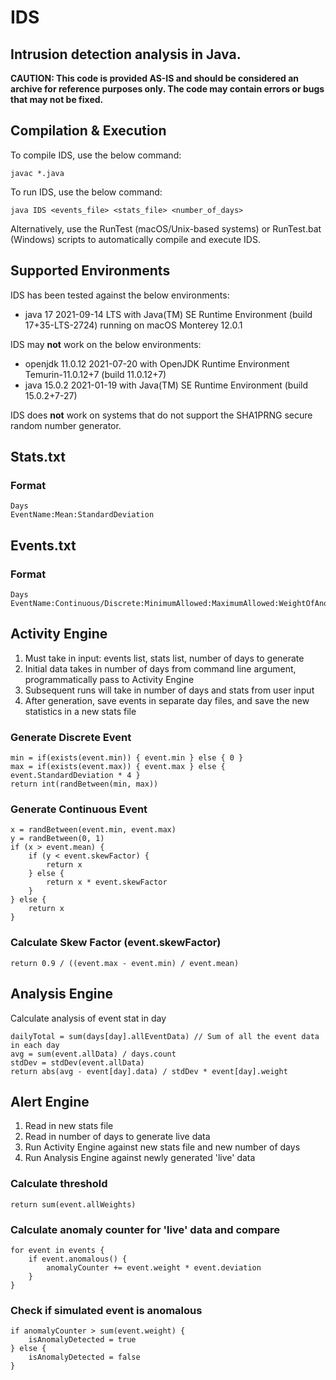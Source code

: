 # IDS
## Intrusion detection analysis in Java.

**CAUTION: This code is provided AS-IS and should be considered an archive for reference purposes only. The code may contain errors or bugs that may not be fixed.**

## Compilation & Execution
To compile IDS, use the below command:

    javac *.java

To run IDS, use the below command:

    java IDS <events_file> <stats_file> <number_of_days>

Alternatively, use the RunTest (macOS/Unix-based systems) or RunTest.bat (Windows) scripts to automatically compile and execute IDS.

## Supported Environments
IDS has been tested against the below environments:
* java 17 2021-09-14 LTS with Java(TM) SE Runtime Environment (build 17+35-LTS-2724) running on macOS Monterey 12.0.1

IDS may **not** work on the below environments:
* openjdk 11.0.12 2021-07-20 with OpenJDK Runtime Environment Temurin-11.0.12+7 (build 11.0.12+7)
* java 15.0.2 2021-01-19 with Java(TM) SE Runtime Environment (build 15.0.2+7-27)

IDS does **not** work on systems that do not support the SHA1PRNG secure random number generator.

## Stats.txt

### Format
    Days
    EventName:Mean:StandardDeviation

## Events.txt

### Format
    Days
    EventName:Continuous/Discrete:MinimumAllowed:MaximumAllowed:WeightOfAnomalyCount

## Activity Engine
1. Must take in input: events list, stats list, number of days to generate
2. Initial data takes in number of days from command line argument, programmatically pass to Activity Engine
3. Subsequent runs will take in number of days and stats from user input
4. After generation, save events in separate day files, and save the new statistics in a new stats file

### Generate Discrete Event

    min = if(exists(event.min)) { event.min } else { 0 }
    max = if(exists(event.max)) { event.max } else { event.StandardDeviation * 4 }
    return int(randBetween(min, max))

### Generate Continuous Event
    
    x = randBetween(event.min, event.max)
    y = randBetween(0, 1)
    if (x > event.mean) {
        if (y < event.skewFactor) {
            return x
        } else {
            return x * event.skewFactor
        }
    } else {
        return x
    }

### Calculate Skew Factor (event.skewFactor)
    
    return 0.9 / ((event.max - event.min) / event.mean)

## Analysis Engine
Calculate analysis of event stat in day

    dailyTotal = sum(days[day].allEventData) // Sum of all the event data in each day
    avg = sum(event.allData) / days.count
    stdDev = stdDev(event.allData)
    return abs(avg - event[day].data) / stdDev * event[day].weight

## Alert Engine
1. Read in new stats file
2. Read in number of days to generate live data
3. Run Activity Engine against new stats file and new number of days
4. Run Analysis Engine against newly generated 'live' data
    
### Calculate threshold
    
    return sum(event.allWeights)
    
### Calculate anomaly counter for 'live' data and compare
    
    for event in events {
        if event.anomalous() {
            anomalyCounter += event.weight * event.deviation
        }
    }

### Check if simulated event is anomalous

    if anomalyCounter > sum(event.weight) {
        isAnomalyDetected = true
    } else {
        isAnomalyDetected = false
    }
